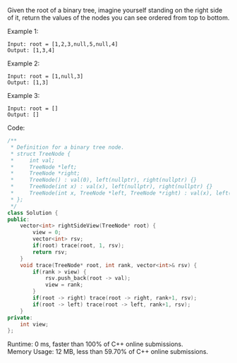 Given the root of a binary tree, imagine yourself standing on the right side of it, return the values of the nodes you can see ordered from top to bottom.  

Example 1:  
```
Input: root = [1,2,3,null,5,null,4]
Output: [1,3,4]
```

Example 2:  
```
Input: root = [1,null,3]
Output: [1,3]
```

Example 3:  
```
Input: root = []
Output: []
```

Code:  
```c++
/**
 * Definition for a binary tree node.
 * struct TreeNode {
 *     int val;
 *     TreeNode *left;
 *     TreeNode *right;
 *     TreeNode() : val(0), left(nullptr), right(nullptr) {}
 *     TreeNode(int x) : val(x), left(nullptr), right(nullptr) {}
 *     TreeNode(int x, TreeNode *left, TreeNode *right) : val(x), left(left), right(right) {}
 * };
 */
class Solution {
public:
    vector<int> rightSideView(TreeNode* root) {
        view = 0;
        vector<int> rsv;
        if(root) trace(root, 1, rsv);
        return rsv;
    }
    void trace(TreeNode* root, int rank, vector<int>& rsv) {
        if(rank > view) {
            rsv.push_back(root -> val);
            view = rank;
        }
        if(root -> right) trace(root -> right, rank+1, rsv);
        if(root -> left) trace(root -> left, rank+1, rsv);
    }
private:
    int view;
};
```

Runtime: 0 ms, faster than 100% of C++ online submissions.  
Memory Usage: 12 MB, less than 59.70% of C++ online submissions.
